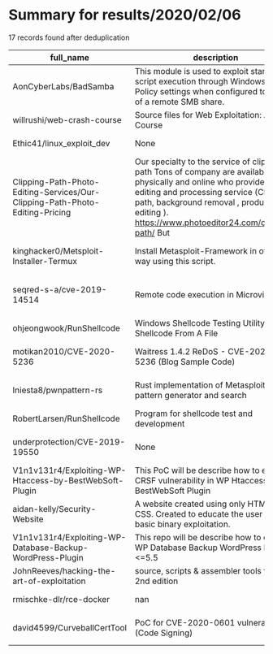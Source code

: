 
# Summary for results/2020/02/06
    
17 records found after deduplication

| full_name | description | html_url | matched_list | matched_count | pushed_at | size | stargazers_count | language | forks_count | vul_ids |
|------------------------------------------------------------------------------|------------------------------------------------------------------------------------------------------------------------------------------------------------------------------------------------------------------------------------------------------------------|-------------------------------------------------------------------------------------------------|-----------------------------------------------|-----------------|---------------------------|--------|--------------------|------------|---------------|--------------------|
| AonCyberLabs/BadSamba | This module is used to exploit startup script execution through Windows Group Policy settings when configured to run off of a remote SMB share. | https://github.com/AonCyberLabs/BadSamba | ['exploit'] | 1 | 2020-02-06 17:40:54+00:00 | 9 | 20 | Ruby | 10 | [] |
| willrushi/web-crash-course | Source files for Web Exploitation: A Crash Course | https://github.com/willrushi/web-crash-course | ['exploit'] | 1 | 2020-02-06 16:21:51+00:00 | 3880 | 0 | PHP | 0 | [] |
| Ethic41/linux_exploit_dev | None | https://github.com/Ethic41/linux_exploit_dev | ['exploit'] | 1 | 2020-02-06 18:59:29+00:00 | 4 | 0 | C | 0 | [] |
| Clipping-Path-Photo-Editing-Services/Our-Clipping-Path-Photo-Editing-Pricing | Our specialty to the service of clipping path Tons of company are available both physically and online who provide image editing and processing service (Clipping path, background removal , product editing ). https://www.photoeditor24.com/clipping-path/ But | https://github.com/Clipping-Path-Photo-Editing-Services/Our-Clipping-Path-Photo-Editing-Pricing | ['exploit'] | 1 | 2020-02-06 18:53:31+00:00 | 3 | 0 | | 0 | [] |
| kinghacker0/Metsploit-Installer-Termux | Install Metasploit-Framework in official way using this script. | https://github.com/kinghacker0/Metsploit-Installer-Termux | ['metasploit module OR payload'] | 1 | 2020-02-06 16:36:19+00:00 | 2 | 4 | Shell | 4 | [] |
| seqred-s-a/cve-2019-14514 | Remote code execution in Microvirt MEmu | https://github.com/seqred-s-a/cve-2019-14514 | ['cve-2', 'exploit', 'remote code execution'] | 3 | 2020-02-06 09:07:16+00:00 | 2 | 3 | Shell | 1 | ['CVE-2019-14514'] |
| ohjeongwook/RunShellcode | Windows Shellcode Testing Utility to Run Shellcode From A File | https://github.com/ohjeongwook/RunShellcode | ['shellcode'] | 1 | 2020-02-06 06:46:02+00:00 | 5 | 8 | C++ | 4 | [] |
| motikan2010/CVE-2020-5236 | Waitress 1.4.2 ReDoS - CVE-2020-5236 (Blog Sample Code) | https://github.com/motikan2010/CVE-2020-5236 | ['cve-2'] | 1 | 2020-02-06 09:45:23+00:00 | 95 | 2 | Python | 1 | ['CVE-2020-5236'] |
| Iniesta8/pwnpattern-rs | Rust implementation of Metasploit's pattern generator and search | https://github.com/Iniesta8/pwnpattern-rs | ['metasploit module OR payload'] | 1 | 2020-02-06 19:08:50+00:00 | 6 | 0 | Rust | 0 | [] |
| RobertLarsen/RunShellcode | Program for shellcode test and development | https://github.com/RobertLarsen/RunShellcode | ['shellcode'] | 1 | 2020-02-06 13:46:55+00:00 | 9 | 0 | C | 2 | [] |
| underprotection/CVE-2019-19550 | None | https://github.com/underprotection/CVE-2019-19550 | ['cve-2'] | 1 | 2020-02-06 15:02:02+00:00 | 7 | 2 | | 0 | ['CVE-2019-19550'] |
| V1n1v131r4/Exploiting-WP-Htaccess-by-BestWebSoft-Plugin | This PoC will be describe how to exploit CRSF vulnerability in WP Htaccess by BestWebSoft Plugin | https://github.com/V1n1v131r4/Exploiting-WP-Htaccess-by-BestWebSoft-Plugin | ['exploit', 'vulnerability poc'] | 2 | 2020-02-06 18:00:27+00:00 | 29 | 1 | | 0 | [] |
| aidan-kelly/Security-Website | A website created using only HTML and CSS. Created to educate the user on basic binary exploitation. | https://github.com/aidan-kelly/Security-Website | ['exploit'] | 1 | 2020-02-06 21:38:32+00:00 | 403 | 0 | HTML | 0 | [] |
| V1n1v131r4/Exploiting-WP-Database-Backup-WordPress-Plugin | This repo will be describe how to exploit WP Database Backup WordPress Plugin <=5.5 | https://github.com/V1n1v131r4/Exploiting-WP-Database-Backup-WordPress-Plugin | ['exploit'] | 1 | 2020-02-06 18:01:01+00:00 | 10 | 5 | | 2 | [] |
| JohnReeves/hacking-the-art-of-exploitation | source, scripts & assembler tools from the 2nd edition | https://github.com/JohnReeves/hacking-the-art-of-exploitation | ['exploit'] | 1 | 2020-02-06 10:04:59+00:00 | 25 | 0 | C | 0 | [] |
| rmischke-dlr/rce-docker | nan | https://github.com/rmischke-dlr/rce-docker | ['rce'] | 1 | 2020-02-06 10:37:45+00:00 | 8 | 0 | Shell | 0 | [] |
| david4599/CurveballCertTool | PoC for CVE-2020-0601 vulnerability (Code Signing) | https://github.com/david4599/CurveballCertTool | ['cve poc', 'vulnerability poc'] | 2 | 2020-02-06 22:04:17+00:00 | 144 | 5 | Shell | 3 | ['CVE-2020-0601'] |
